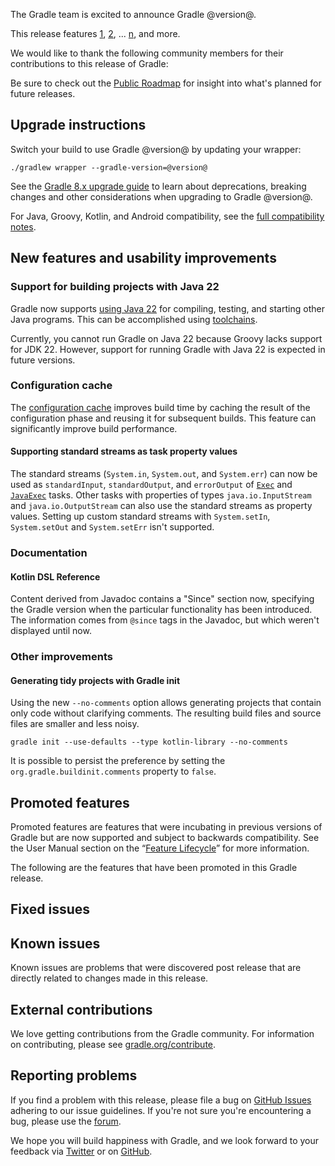 The Gradle team is excited to announce Gradle @version@.

This release features [1](), [2](), ... [n](), and more.

<!-- 
Include only their name, impactful features should be called out separately below.
 [Some person](https://github.com/some-person)

 THiS LIST SHOULD BE ALPHABETIZED BY [PERSON NAME] - the docs:updateContributorsInReleaseNotes task will enforce this ordering, which is case-insensitive.
-->
We would like to thank the following community members for their contributions to this release of Gradle:

Be sure to check out the [Public Roadmap](https://blog.gradle.org/roadmap-announcement) for insight into what's planned for future releases.

## Upgrade instructions

Switch your build to use Gradle @version@ by updating your wrapper:

`./gradlew wrapper --gradle-version=@version@`

See the [Gradle 8.x upgrade guide](userguide/upgrading_version_8.html#changes_@baseVersion@) to learn about deprecations, breaking changes and other considerations when upgrading to Gradle @version@.

For Java, Groovy, Kotlin, and Android compatibility, see the [full compatibility notes](userguide/compatibility.html).   

## New features and usability improvements

<!-- Do not add breaking changes or deprecations here! Add them to the upgrade guide instead. -->

<!--

================== TEMPLATE ==============================

<a name="FILL-IN-KEY-AREA"></a>
### FILL-IN-KEY-AREA improvements

<<<FILL IN CONTEXT FOR KEY AREA>>>
Example:
> The [configuration cache](userguide/configuration_cache.html) improves build performance by caching the result of
> the configuration phase. Using the configuration cache, Gradle can skip the configuration phase entirely when
> nothing that affects the build configuration has changed.

#### FILL-IN-FEATURE
> HIGHLIGHT the usecase or existing problem the feature solves
> EXPLAIN how the new release addresses that problem or use case
> PROVIDE a screenshot or snippet illustrating the new feature, if applicable
> LINK to the full documentation for more details

================== END TEMPLATE ==========================


==========================================================
ADD RELEASE FEATURES BELOW
vvvvvvvvvvvvvvvvvvvvvvvvvvvvvvvvvvvvvvvvvvvvvvvvvvvvvvvvvv -->

<a name="java-21"></a>
### Support for building projects with Java 22

Gradle now supports [using Java 22](userguide/compatibility.html#java) for compiling, testing, and starting other Java programs.
This can be accomplished using [toolchains](userguide/toolchains.html).

Currently, you cannot run Gradle on Java 22 because Groovy lacks support for JDK 22.
However, support for running Gradle with Java 22 is expected in future versions.

### Configuration cache

The [configuration cache](userguide/configuration_cache.html) improves build time by caching the result of the configuration phase and reusing it for subsequent builds.
This feature can significantly improve build performance.

#### Supporting standard streams as task property values

The standard streams (`System.in`, `System.out`, and `System.err`) can now be used as
`standardInput`, `standardOutput`, and `errorOutput` of [`Exec`](javadoc/org/gradle/api/tasks/Exec.html) and [`JavaExec`](javadoc/org/gradle/api/tasks/JavaExec.html) tasks.
Other tasks with properties of types `java.io.InputStream` and `java.io.OutputStream` can also use the standard streams as property values.
Setting up custom standard streams with `System.setIn`, `System.setOut` and `System.setErr` isn't supported.

### Documentation

#### Kotlin DSL Reference

Content derived from Javadoc contains a "Since" section now, specifying the Gradle version when the particular functionality has been introduced.
The information comes from `@since` tags in the Javadoc, but which weren't displayed until now. 

### Other improvements

#### Generating tidy projects with Gradle init

Using the new `--no-comments` option allows generating projects that contain only code without clarifying comments.
The resulting build files and source files are smaller and less noisy.

```
gradle init --use-defaults --type kotlin-library --no-comments
```

It is possible to persist the preference by setting the `org.gradle.buildinit.comments` property to `false`.


<!-- ^^^^^^^^^^^^^^^^^^^^^^^^^^^^^^^^^^^^^^^^^^^^^^^^^^^^^
ADD RELEASE FEATURES ABOVE
==========================================================

-->

## Promoted features
Promoted features are features that were incubating in previous versions of Gradle but are now supported and subject to backwards compatibility.
See the User Manual section on the “[Feature Lifecycle](userguide/feature_lifecycle.html)” for more information.

The following are the features that have been promoted in this Gradle release.

<!--
### Example promoted
-->

## Fixed issues

<!--
This section will be populated automatically
-->

## Known issues

Known issues are problems that were discovered post release that are directly related to changes made in this release.

<!--
This section will be populated automatically
-->

## External contributions

We love getting contributions from the Gradle community. For information on contributing, please see [gradle.org/contribute](https://gradle.org/contribute).

## Reporting problems

If you find a problem with this release, please file a bug on [GitHub Issues](https://github.com/gradle/gradle/issues) adhering to our issue guidelines.
If you're not sure you're encountering a bug, please use the [forum](https://discuss.gradle.org/c/help-discuss).

We hope you will build happiness with Gradle, and we look forward to your feedback via [Twitter](https://twitter.com/gradle) or on [GitHub](https://github.com/gradle).
